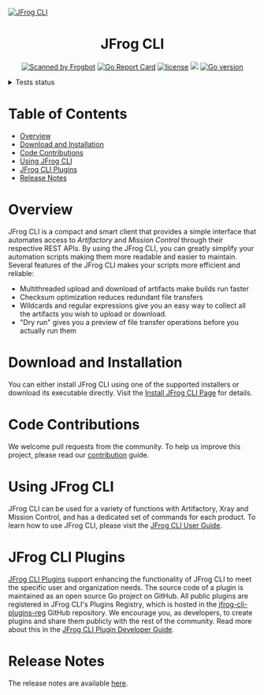 [![JFrog CLI](images/jfrog-cli-intro.png)](https://github.com/jfrog/jfrog-cli)

<div align="center">

# JFrog CLI

[![Scanned by Frogbot](https://raw.github.com/jfrog/frogbot/master/images/frogbot-badge.svg)](https://github.com/jfrog/frogbot#readme)
[![Go Report Card](https://goreportcard.com/badge/github.com/jfrog/jfrog-cli)](https://goreportcard.com/report/github.com/jfrog/jfrog-cli)
[![license](https://img.shields.io/badge/License-Apache_2.0-blue.svg?style=flat)](https://raw.githubusercontent.com/jfrog/jfrog-cli/v2/LICENSE) [![](https://img.shields.io/badge/Docs-%F0%9F%93%96-blue)](https://docs.jfrog-applications.jfrog.io/jfrog-applications/jfrog-cli)
[![Go version](https://img.shields.io/github/go-mod/go-version/jfrog/jfrog-cli)](https://tip.golang.org/doc/go1.24)

</div>

<details>
    <summary>Tests status</summary>
    <table>
        <tr>
            <th></th>
            <th width="100">V2</th>
            <th width="100">DEV</th>
        </tr>
        <div align="center">
            <tr>
                <td><img src="./images/artifactory.png" alt="artifactory"> Artifactory</td>
                <td>
                    <a href="https://github.com/jfrog/jfrog-cli/actions/workflows/artifactoryTests.yml?query=branch%3Av2">
                        <img src="https://github.com/jfrog/jfrog-cli/actions/workflows/artifactoryTests.yml/badge.svg?branch=v2" alt="">
                    </a>
                </td>
                <td>
                    <a href="https://github.com/jfrog/jfrog-cli/actions/workflows/artifactoryTests.yml?query=branch%3Adev">
                        <img src="https://github.com/jfrog/jfrog-cli/actions/workflows/artifactoryTests.yml/badge.svg?branch=dev" alt="">
                    </a>
                </td>
            </tr>
            <tr>
                <td><img src="./images/xray.png" alt="xray"> Xray</td>
                <td>
                    <a href="https://github.com/jfrog/jfrog-cli/actions/workflows/xrayTests.yml?query=branch%3Av2">
                        <img src="https://github.com/jfrog/jfrog-cli/actions/workflows/xrayTests.yml/badge.svg?branch=v2" alt="">
                    </a>
                </td>
                <td>
                    <a href="https://github.com/jfrog/jfrog-cli/actions/workflows/xrayTests.yml?query=branch%3Adev">
                        <img src="https://github.com/jfrog/jfrog-cli/actions/workflows/xrayTests.yml/badge.svg?branch=dev" alt="">
                    </a>
                </td>
            </tr>
            <tr>
                <td><img src="./images/distribution.png" alt="distribution"> Distribution</td>
                <td>
                    <a href="https://github.com/jfrog/jfrog-cli/actions/workflows/distributionTests.yml?query=branch%3Av2">
                        <img src="https://github.com/jfrog/jfrog-cli/actions/workflows/distributionTests.yml/badge.svg?branch=v2" alt="">
                    </a>
                </td>
                <td>
                    <a href="https://github.com/jfrog/jfrog-cli/actions/workflows/distributionTests.yml?query=branch%3Adev">
                        <img src="https://github.com/jfrog/jfrog-cli/actions/workflows/distributionTests.yml/badge.svg?branch=dev" alt="">
                    </a>
                </td>
            </tr>
            <tr>
                <td><img src="./images/access.png" alt="access"> Access</td>
                <td>
                    <a href="https://github.com/jfrog/jfrog-cli/actions/workflows/accessTests.yml?query=branch%3Av2">
                        <img src="https://github.com/jfrog/jfrog-cli/actions/workflows/accessTests.yml/badge.svg?branch=v2" alt="">
                    </a>
                </td>
                <td>
                    <a href="https://github.com/jfrog/jfrog-cli/actions/workflows/accessTests.yml?query=branch%3Adev">
                        <img src="https://github.com/jfrog/jfrog-cli/actions/workflows/accessTests.yml/badge.svg?branch=dev" alt="">
                    </a>
                </td>
            </tr>
            <tr>
                <td><img src="./images/maven.png" alt="maven"> Maven</td>
                <td>
                    <a href="https://github.com/jfrog/jfrog-cli/actions/workflows/mavenTests.yml?query=branch%3Av2">
                        <img src="https://github.com/jfrog/jfrog-cli/actions/workflows/mavenTests.yml/badge.svg?branch=v2" alt="">
                    </a>
                </td>
                <td>
                    <a href="https://github.com/jfrog/jfrog-cli/actions/workflows/mavenTests.yml?query=branch%3Adev">
                        <img src="https://github.com/jfrog/jfrog-cli/actions/workflows/mavenTests.yml/badge.svg?branch=dev" alt="">
                    </a>
                </td>
            </tr>
            <tr>
                <td><img src="./images/gradle.png" alt="gradle"> Gradle</td>
                <td>
                    <a href="https://github.com/jfrog/jfrog-cli/actions/workflows/gradleTests.yml?query=branch%3Av2">
                        <img src="https://github.com/jfrog/jfrog-cli/actions/workflows/gradleTests.yml/badge.svg?branch=v2" alt="">
                    </a>
                </td>
                <td>
                    <a href="https://github.com/jfrog/jfrog-cli/actions/workflows/gradleTests.yml?query=branch%3Adev">
                        <img src="https://github.com/jfrog/jfrog-cli/actions/workflows/gradleTests.yml/badge.svg?branch=dev" alt="">
                    </a>
                </td>
            </tr>
            <tr>
                <td><img src="./images/npm.png" alt="npm"> npm</td>
                <td>
                    <a href="https://github.com/jfrog/jfrog-cli/actions/workflows/npmTests.yml?query=branch%3Av2">
                        <img src="https://github.com/jfrog/jfrog-cli/actions/workflows/npmTests.yml/badge.svg?branch=v2" alt="">
                    </a>
                </td>
                <td>
                    <a href="https://github.com/jfrog/jfrog-cli/actions/workflows/npmTests.yml?query=branch%3Adev">
                        <img src="https://github.com/jfrog/jfrog-cli/actions/workflows/npmTests.yml/badge.svg?branch=dev" alt="">
                    </a>
                </td>
            </tr>
            <tr>
                <td><img src="./images/docker.png" alt="docker"> Docker</td>
                <td>
                    <a href="https://github.com/jfrog/jfrog-cli/actions/workflows/dockerTests.yml?query=branch%3Av2">
                        <img src="https://github.com/jfrog/jfrog-cli/actions/workflows/dockerTests.yml/badge.svg?branch=v2" alt="">
                    </a>
                </td>
                <td>
                    <a href="https://github.com/jfrog/jfrog-cli/actions/workflows/dockerTests.yml?query=branch%3Adev">
                        <img src="https://github.com/jfrog/jfrog-cli/actions/workflows/dockerTests.yml/badge.svg?branch=dev" alt="">
                    </a>
                </td>
            </tr>
            <tr>
               <td><img src="./images/podman.png" alt="podman"> Podman</td>
               <td>
                  <a href="https://github.com/jfrog/jfrog-cli/actions/workflows/podmanTests.yml?query=branch%3Av2">
                     <img src="https://github.com/jfrog/jfrog-cli/actions/workflows/podmanTests.yml/badge.svg?branch=v2" alt="">
                  </a>
               </td>
               <td>
                  <a href="https://github.com/jfrog/jfrog-cli/actions/workflows/podmanTests.yml?query=branch%3Adev">
                     <img src="https://github.com/jfrog/jfrog-cli/actions/workflows/podmanTests.yml/badge.svg?branch=dev" alt="">
                  </a>
               </td>
            </tr>
            <tr>
                <td><img src="./images/nuget.png" alt="nuget"> NuGet</td>
                <td>
                    <a href="https://github.com/jfrog/jfrog-cli/actions/workflows/nugetTests.yml?query=branch%3Av2">
                        <img src="https://github.com/jfrog/jfrog-cli/actions/workflows/nugetTests.yml/badge.svg?branch=v2" alt="">
                    </a>
                </td>
                <td>
                    <a href="https://github.com/jfrog/jfrog-cli/actions/workflows/nugetTests.yml?query=branch%3Adev">
                        <img src="https://github.com/jfrog/jfrog-cli/actions/workflows/nugetTests.yml/badge.svg?branch=dev" alt="">
                    </a>
                </td>
            </tr>
            <tr>
                <td><img src="./images/python.png" alt="python"> Python</td>
                <td>
                    <a href="https://github.com/jfrog/jfrog-cli/actions/workflows/pythonTests.yml?query=branch%3Av2">
                        <img src="https://github.com/jfrog/jfrog-cli/actions/workflows/pythonTests.yml/badge.svg?branch=v2" alt="">
                    </a>
                </td>
                <td>
                    <a href="https://github.com/jfrog/jfrog-cli/actions/workflows/pythonTests.yml?query=branch%3Adev">
                        <img src="https://github.com/jfrog/jfrog-cli/actions/workflows/pythonTests.yml/badge.svg?branch=dev" alt="">
                    </a>
                </td>
            </tr>
            <tr>
                <td><img src="./images/go.png" alt="go"> Go</td>
                <td>
                    <a href="https://github.com/jfrog/jfrog-cli/actions/workflows/goTests.yml?query=branch%3Av2">
                        <img src="https://github.com/jfrog/jfrog-cli/actions/workflows/goTests.yml/badge.svg?branch=v2" alt="">
                    </a>
                </td>
                <td>
                    <a href="https://github.com/jfrog/jfrog-cli/actions/workflows/goTests.yml?query=branch%3Adev">
                        <img src="https://github.com/jfrog/jfrog-cli/actions/workflows/goTests.yml/badge.svg?branch=dev" alt="">
                    </a>
                </td>
            </tr>
            <tr>
                <td> 📃 Scripts</td>
                <td>
                    <a href="https://github.com/jfrog/jfrog-cli/actions/workflows/scriptTests.yml?query=branch%3Av2">
                        <img src="https://github.com/jfrog/jfrog-cli/actions/workflows/goTests.yml/badge.svg?branch=v2" alt="">
                    </a>
                </td>
                <td>
                    <a href="https://github.com/jfrog/jfrog-cli/actions/workflows/scriptTests.yml?query=branch%3Adev">
                        <img src="https://github.com/jfrog/jfrog-cli/actions/workflows/goTests.yml/badge.svg?branch=dev" alt="">
                    </a>
                </td>
            </tr>
            <tr>
                <td>📊 Code Analysis</td>
                <td>
                    <a href="https://github.com/jfrog/jfrog-cli/actions/workflows/analysis.yml?query=branch%3Av2">
                        <img src="https://github.com/jfrog/jfrog-cli/actions/workflows/analysis.yml/badge.svg?branch=v2" alt="">
                    </a>
                </td>
                <td>
                    <a href="https://github.com/jfrog/jfrog-cli/actions/workflows/analysis.yml?query=branch%3Adev">
                        <img src="https://github.com/jfrog/jfrog-cli/actions/workflows/analysis.yml/badge.svg?branch=dev" alt="">
                    </a>
                </td>
            </tr>
            <tr>
                <td>🔌 Plugins</td>
                <td>
                    <a href="https://github.com/jfrog/jfrog-cli/actions/workflows/pluginsTests.yml?query=branch%3Av2">
                        <img src="https://github.com/jfrog/jfrog-cli/actions/workflows/pluginsTests.yml/badge.svg?branch=v2" alt="">
                    </a>
                </td>
                <td>
                    <a href="https://github.com/jfrog/jfrog-cli/actions/workflows/pluginsTests.yml?query=branch%3Adev">
                        <img src="https://github.com/jfrog/jfrog-cli/actions/workflows/pluginsTests.yml/badge.svg?branch=dev" alt="">
                    </a>
                </td>
            </tr>
            <tr>
                <td>☁️ Transfer To Cloud</td>
                <td>
                    <a href="https://github.com/jfrog/jfrog-cli/actions/workflows/transferTests.yml?query=branch%3Av2">
                        <img src="https://github.com/jfrog/jfrog-cli/actions/workflows/transferTests.yml/badge.svg?branch=v2" alt="">
                    </a>
                </td>
                <td>
                    <a href="https://github.com/jfrog/jfrog-cli/actions/workflows/transferTests.yml?query=branch%3Adev">
                        <img src="https://github.com/jfrog/jfrog-cli/actions/workflows/transferTests.yml/badge.svg?branch=dev" alt="">
                    </a>
                </td>
            </tr>
        </div>
    </table>
</details>

# Table of Contents

- [Overview](#overview)
- [Download and Installation](#download-and-installation)
- [Code Contributions](#code-contributions)
- [Using JFrog CLI](#using-jfrog-cli)
- [JFrog CLI Plugins](#jfrog-cli-plugins)
- [Release Notes](#release-notes)

# Overview

JFrog CLI is a compact and smart client that provides a simple interface that automates access to _Artifactory_ and
_Mission Control_ through their respective REST APIs.
By using the JFrog CLI, you can greatly simplify your automation scripts making them more readable and easier to
maintain.
Several features of the JFrog CLI makes your scripts more efficient and reliable:

- Multithreaded upload and download of artifacts make builds run faster
- Checksum optimization reduces redundant file transfers
- Wildcards and regular expressions give you an easy way to collect all the artifacts you wish to upload or download.
- "Dry run" gives you a preview of file transfer operations before you actually run them

# Download and Installation

You can either install JFrog CLI using one of the supported installers or download its executable directly. Visit
the [Install JFrog CLI Page](https://jfrog.com/getcli/) for details.

# Code Contributions

We welcome pull requests from the community. To help us improve this project, please read our [contribution](CONTRIBUTING.md) guide.

# Using JFrog CLI

JFrog CLI can be used for a variety of functions with Artifactory, Xray and Mission Control,
and has a dedicated set of commands for each product.
To learn how to use JFrog CLI, please visit
the [JFrog CLI User Guide](https://jfrog.com/help/r/jfrog-cli).

# JFrog CLI Plugins

[JFrog CLI Plugins](https://docs.jfrog-applications.jfrog.io/jfrog-applications/jfrog-cli/cli-plugins) support enhancing the functionality of JFrog CLI to meet the specific user and organization needs. The
source code of a plugin is maintained as an open source Go project on GitHub. All public plugins are registered in JFrog
CLI's Plugins Registry, which is hosted in the [jfrog-cli-plugins-reg](https://github.com/jfrog/jfrog-cli-plugins-reg)
GitHub repository. We encourage you, as developers, to create plugins and share them publicly with the rest of the
community. Read more about this in the [JFrog CLI Plugin Developer Guide](https://docs.jfrog-applications.jfrog.io/jfrog-applications/jfrog-cli/cli-plugins/developer-guide).

# Release Notes

The release notes are available [here](https://github.com/jfrog/jfrog-cli/releases).
